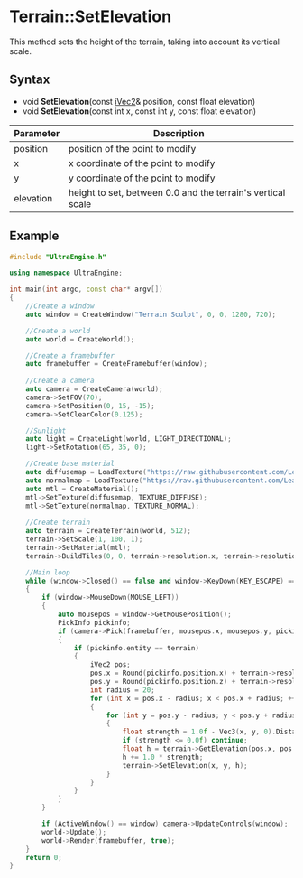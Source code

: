 # Terrain::SetElevation

This method sets the height of the terrain, taking into account its vertical scale.

## Syntax

- void **SetElevation**(const [iVec2](iVec2.md)& position, const float elevation)
- void **SetElevation**(const int x, const int y, const float elevation)

| Parameter | Description |
|---|---|
| position | position of the point to modify |
| x | x coordinate of the point to modify |
| y | y coordinate of the point to modify |
| elevation | height to set, between 0.0 and the terrain's vertical scale |

## Example

```c++
#include "UltraEngine.h"

using namespace UltraEngine;

int main(int argc, const char* argv[])
{
    //Create a window
    auto window = CreateWindow("Terrain Sculpt", 0, 0, 1280, 720);

    //Create a world
    auto world = CreateWorld();

    //Create a framebuffer
    auto framebuffer = CreateFramebuffer(window);
    
    //Create a camera
    auto camera = CreateCamera(world);
    camera->SetFOV(70);
    camera->SetPosition(0, 15, -15);
    camera->SetClearColor(0.125);

    //Sunlight
    auto light = CreateLight(world, LIGHT_DIRECTIONAL);
    light->SetRotation(65, 35, 0);

    //Create base material
    auto diffusemap = LoadTexture("https://raw.githubusercontent.com/Leadwerks/Documentation/master/Assets/Materials/Ground/groundsoil.dds");
    auto normalmap = LoadTexture("https://raw.githubusercontent.com/Leadwerks/Documentation/master/Assets/Materials/Ground/groundsoil_dot3.dds");
    auto mtl = CreateMaterial();
    mtl->SetTexture(diffusemap, TEXTURE_DIFFUSE);
    mtl->SetTexture(normalmap, TEXTURE_NORMAL);
    
    //Create terrain
    auto terrain = CreateTerrain(world, 512);
    terrain->SetScale(1, 100, 1);
    terrain->SetMaterial(mtl);
    terrain->BuildTiles(0, 0, terrain->resolution.x, terrain->resolution.y);

    //Main loop
    while (window->Closed() == false and window->KeyDown(KEY_ESCAPE) == false)
    {
        if (window->MouseDown(MOUSE_LEFT))
        {
            auto mousepos = window->GetMousePosition();
            PickInfo pickinfo;
            if (camera->Pick(framebuffer, mousepos.x, mousepos.y, pickinfo))
            {
                if (pickinfo.entity == terrain)
                {
                    iVec2 pos;
                    pos.x = Round(pickinfo.position.x) + terrain->resolution.x / 2;
                    pos.y = Round(pickinfo.position.z) + terrain->resolution.y / 2;
                    int radius = 20;
                    for (int x = pos.x - radius; x < pos.x + radius; ++x)
                    {
                        for (int y = pos.y - radius; y < pos.y + radius; ++y)
                        {
                            float strength = 1.0f - Vec3(x, y, 0).DistanceToPoint(Vec3(pos.x, pos.y, 0)) / float(radius);
                            if (strength <= 0.0f) continue;
                            float h = terrain->GetElevation(pos.x, pos.y);
                            h += 1.0 * strength;
                            terrain->SetElevation(x, y, h);
                        }
                    }
                }
            }
        }

        if (ActiveWindow() == window) camera->UpdateControls(window);
        world->Update();
        world->Render(framebuffer, true);
    }
    return 0;
}
```
